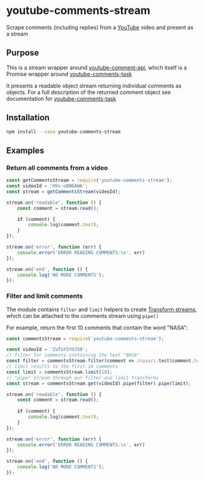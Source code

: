 # youtube-comments-stream

Scrape comments (including replies) from a [YouTube](https://www.youtube.com/) video and present as a stream

## Purpose

This is a stream wrapper around [youtube-comment-api](https://github.com/philbot9/youtube-comment-api), which itself is a Promise wrapper around [youtube-comments-task](https://github.com/philbot9/youtube-comments-task)

It presents a readable object stream returning individual comments as objects. For a full description of the returned comment object see documentation for [youtube-comments-task](https://github.com/philbot9/youtube-comments-task)

## Installation

```sh
npm install --save youtube-comments-stream
```

## Examples

### Return all comments from a video

```js
const getCommentsStream = require('youtube-comments-stream');
const videoId = 'HVv-oBN6AWA';
const stream = getCommentsStream(videoId);

stream.on('readable', function () {
	const comment = stream.read();

	if (comment) {
		console.log(comment.text);
	}
});

stream.on('error', function (err) {
	console.error('ERROR READING COMMENTS:\n', err)
});

stream.on('end', function () {
	console.log('NO MORE COMMENTS');
});
```

### Filter and limit comments

The module contains `filter` and `limit` helpers to create [Transform streams](https://nodejs.org/api/stream.html#stream_class_stream_transform), which can be attached to the comments stream using `pipe()`

For example, return the first 10 comments that contain the word "NASA":

```js
const commentsStream = require('youtube-comments-stream');

const videoId = 'ZuToYSYdJS0';
// filter for comments containing the text "NASA"
const filter = commentsStream.filter(comment => /nasa/i.test(comment.text));
// limit results to the first 10 comments
const limit = commentsStream.limit(10);
// "pipe" stream through our filter and limit transforms
const stream = commentsStream.get(videoId).pipe(filter).pipe(limit);

stream.on('readable', function () {
    const comment = stream.read();
 
    if (comment) {
        console.log(comment.text);
    }
});

stream.on('error', function (err) {
    console.error('ERROR READING COMMENTS:\n', err)
});

stream.on('end', function () {
    console.log('NO MORE COMMENTS');
});
```
